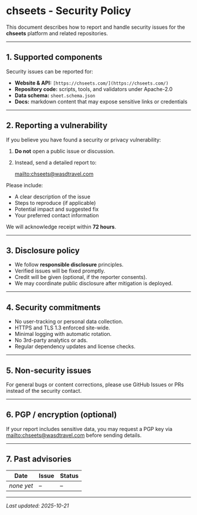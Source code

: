# chseets - Security Policy

This document describes how to report and handle security issues for the
**chseets** platform and related repositories.

---

## 1. Supported components

Security issues can be reported for:

- **Website & API:** `[https://chseets.com/](https://chseets.com/)`
- **Repository code:** scripts, tools, and validators under Apache-2.0
- **Data schema:** `sheet.schema.json`
- **Docs:** markdown content that may expose sensitive links or credentials

---

## 2. Reporting a vulnerability

If you believe you have found a security or privacy vulnerability:

1. **Do not** open a public issue or discussion.  
2. Instead, send a detailed report to:

   <mailto:chseets@wasdtravel.com>

Please include:

- A clear description of the issue  
- Steps to reproduce (if applicable)  
- Potential impact and suggested fix  
- Your preferred contact information

We will acknowledge receipt within **72 hours**.

---

## 3. Disclosure policy

- We follow **responsible disclosure** principles.  
- Verified issues will be fixed promptly.  
- Credit will be given (optional, if the reporter consents).  
- We may coordinate public disclosure after mitigation is deployed.

---

## 4. Security commitments

- No user-tracking or personal data collection.  
- HTTPS and TLS 1.3 enforced site-wide.  
- Minimal logging with automatic rotation.  
- No 3rd-party analytics or ads.  
- Regular dependency updates and license checks.

---

## 5. Non-security issues

For general bugs or content corrections, please use GitHub Issues or PRs
instead of the security contact.

---

## 6. PGP / encryption (optional)

If your report includes sensitive data, you may request a PGP key via
<mailto:chseets@wasdtravel.com> before sending details.

---

## 7. Past advisories

| Date | Issue | Status |
|-------|--------|--------|
| *none yet* | – | – |

---

_Last updated: 2025-10-21_
